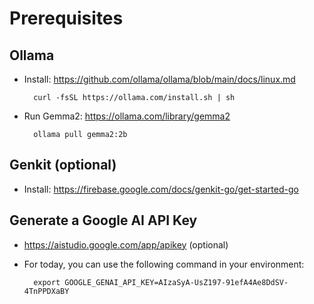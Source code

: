 # Prerequisites 

## Ollama

- Install: https://github.com/ollama/ollama/blob/main/docs/linux.md
    
        
        curl -fsSL https://ollama.com/install.sh | sh
        

- Run Gemma2: https://ollama.com/library/gemma2
    
        
        ollama pull gemma2:2b
        

## Genkit (optional)

- Install: https://firebase.google.com/docs/genkit-go/get-started-go


## Generate a Google AI API Key

- https://aistudio.google.com/app/apikey (optional)

- For today, you can use the following command in your environment:

        export GOOGLE_GENAI_API_KEY=AIzaSyA-UsZ197-91efA4Ae8DdSV-4TnPPDXaBY




